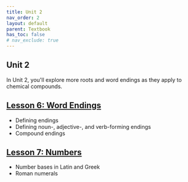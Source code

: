```yaml
---
title: Unit 2
nav_order: 2
layout: default
parent: Textbook
has_toc: false
# nav_exclude: true
---
```


## Unit 2

In Unit 2, you'll explore more roots and word endings as they apply to chemical compounds. 

[Lesson 6: Word Endings](./lesson6-suffixes/)
-

- Defining endings
- Defining noun-, adjective-, and verb-forming endings
- Compound endings

[Lesson 7: Numbers](./lesson7-numbers/)
-

- Number bases in Latin and Greek
- Roman numerals

<!-- [Lesson 8: Names in Chemistry](./lesson8-chem-names/)
-

- Diminutive endings
- Chemistry concepts
    - Elements
    - Atoms
    - Valence
    - Bonds

[Lesson 9: Chemistry in the Ancient World](./lesson9-ancient-chemistry/)
-

- History of chemistry from ancient world to Scientific Revolution
- Humoralism
- Democritus and early atomic theory
- Alchemy in Rome and the Islamic World
- Chemistry in the Renaissance

[Lesson 10: The Periodic Table](./lesson10-periodic-table/)
-

- Classical and Modern Elements
- History of periodic table(s)
- Tables by Dalton, Berzelius, and Mendeleev
- Discovery of new elements
- Synthetic and radioactive elements -->

<!-- [Project 2: Compounding Terms](./project2-compounds/)
-

- Applying knowledge of endings and more Greek and Latin roots to analyze chemical names. -->